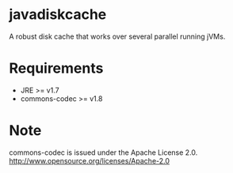 javadiskcache
=============

A robust disk cache that works over several parallel running jVMs.


Requirements
=============
 * JRE >= v1.7
 * commons-codec >= v1.8
 
Note
=============
commons-codec is issued under the Apache License 2.0.
<http://www.opensource.org/licenses/Apache-2.0>

